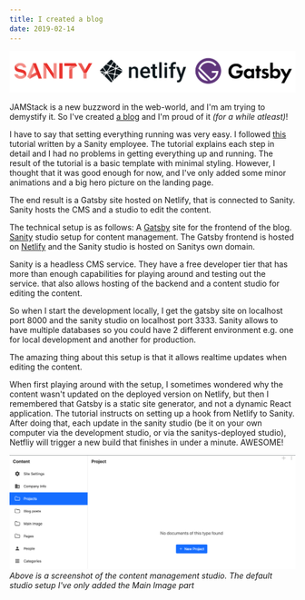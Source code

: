 ```yaml
---
title: I created a blog
date: 2019-02-14
---
```


![Sanity, Gatsby, and Netlify logo](logos.png)

JAMStack is a new buzzword in the web-world, and I'm am trying to demystify it. So I've created [a blog](https://www.alicevidjeskog.com) and I'm proud of it *(for a while atleast)*!

I have to say that setting everything running was very easy. I followed [this](https://www.sanity.io/blog/how-to-quickly-set-up-a-gatsby-js-jamstack-website-with-a-headless-cms) tutorial written by a Sanity employee. The tutorial explains each step in detail and I had no problems in getting everything up and running. The result of the tutorial is a basic template with minimal styling. However, I thought that it was good enough for now, and I've only added some minor animations and a big hero picture on the landing page.

The end result is a Gatsby site hosted on Netlify, that is connected to Sanity. Sanity hosts the CMS and a studio to edit the content. 

The technical setup is as follows: A [Gatsby](https://www.gatsbyjs.org/) site for the frontend of the blog. [Sanity](https://www.sanity.io) studio setup for content management. The Gatsby frontend is hosted on [Netlify](https://www.netlify.com) and the Sanity studio is hosted on Sanitys own domain.

Sanity is a headless CMS service. They have a free developer tier that has more than enough capabilities for playing around and testing out the service.  that also allows hosting of the backend and a content studio for editing the content.   

So when I start the development locally, I get the gatsby site on localhost port 8000 and the sanity studio on localhost port 3333. Sanity allows to have multiple databases so you could have 2 different environment e.g. one for local development and another for production. 

The amazing thing about this setup is that it allows realtime updates when editing the content. 

When first playing around with the setup, I sometimes wondered why the content wasn't updated on the deployed version on Netlify, but then I remembered that Gatsby is a static site generator, and not a dynamic React application. The tutorial instructs on setting up a hook from Netlify to Sanity. After doing that, each update in the sanity studio (be it on your own computer via the development studio, or via the sanitys-deployed studio), Netfliy will trigger a new build that finishes in under a minute. AWESOME! 

![Screenshot of Sanity studio](sanity-studio.png)
*Above is a screenshot of the content management studio. The default studio setup  I've only added the Main Image part*